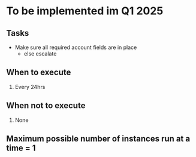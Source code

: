 # To be implemented im Q1 2025

## Tasks

- Make sure all required account fields are in place
  + else escalate

## When to execute

1. Every 24hrs

## When not to execute

1. None

## Maximum possible number of instances run at a time = 1
